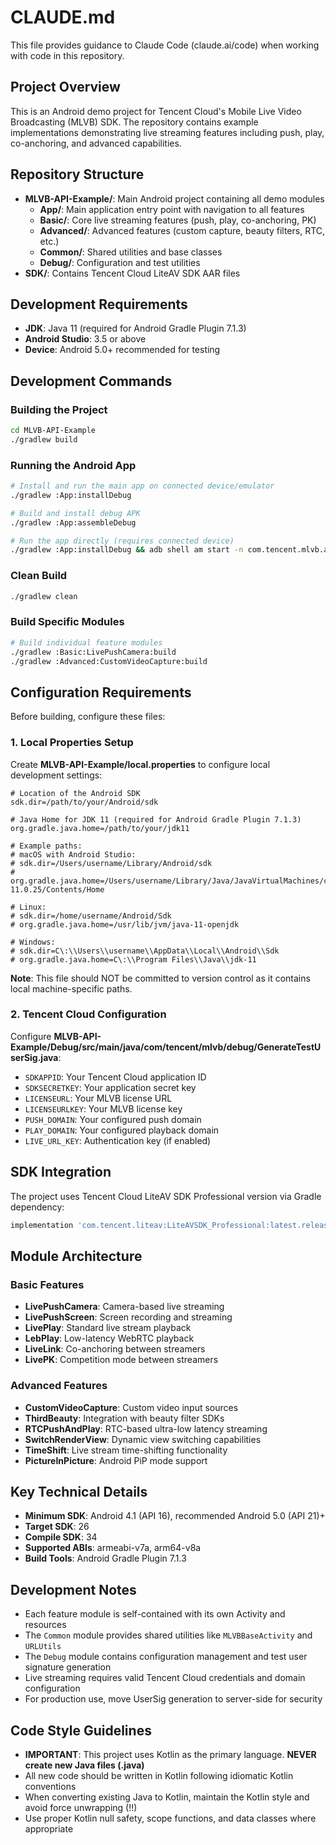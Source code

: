 # CLAUDE.md

This file provides guidance to Claude Code (claude.ai/code) when working with code in this repository.

## Project Overview

This is an Android demo project for Tencent Cloud's Mobile Live Video Broadcasting (MLVB) SDK. The repository contains example implementations demonstrating live streaming features including push, play, co-anchoring, and advanced capabilities.

## Repository Structure

- **MLVB-API-Example/**: Main Android project containing all demo modules
  - **App/**: Main application entry point with navigation to all features
  - **Basic/**: Core live streaming features (push, play, co-anchoring, PK)
  - **Advanced/**: Advanced features (custom capture, beauty filters, RTC, etc.)
  - **Common/**: Shared utilities and base classes
  - **Debug/**: Configuration and test utilities
- **SDK/**: Contains Tencent Cloud LiteAV SDK AAR files

## Development Requirements

- **JDK**: Java 11 (required for Android Gradle Plugin 7.1.3)
- **Android Studio**: 3.5 or above
- **Device**: Android 5.0+ recommended for testing

## Development Commands

### Building the Project
```bash
cd MLVB-API-Example
./gradlew build
```

### Running the Android App
```bash
# Install and run the main app on connected device/emulator
./gradlew :App:installDebug

# Build and install debug APK
./gradlew :App:assembleDebug

# Run the app directly (requires connected device)
./gradlew :App:installDebug && adb shell am start -n com.tencent.mlvb.apiexample/.MainActivity
```

### Clean Build
```bash
./gradlew clean
```

### Build Specific Modules
```bash
# Build individual feature modules
./gradlew :Basic:LivePushCamera:build
./gradlew :Advanced:CustomVideoCapture:build
```

## Configuration Requirements

Before building, configure these files:

### 1. Local Properties Setup
Create **MLVB-API-Example/local.properties** to configure local development settings:

```properties
# Location of the Android SDK
sdk.dir=/path/to/your/Android/sdk

# Java Home for JDK 11 (required for Android Gradle Plugin 7.1.3)
org.gradle.java.home=/path/to/your/jdk11

# Example paths:
# macOS with Android Studio:
# sdk.dir=/Users/username/Library/Android/sdk
# org.gradle.java.home=/Users/username/Library/Java/JavaVirtualMachines/corretto-11.0.25/Contents/Home

# Linux:
# sdk.dir=/home/username/Android/Sdk
# org.gradle.java.home=/usr/lib/jvm/java-11-openjdk

# Windows:
# sdk.dir=C\:\\Users\\username\\AppData\\Local\\Android\\Sdk
# org.gradle.java.home=C\:\\Program Files\\Java\\jdk-11
```

**Note**: This file should NOT be committed to version control as it contains local machine-specific paths.

### 2. Tencent Cloud Configuration
Configure **MLVB-API-Example/Debug/src/main/java/com/tencent/mlvb/debug/GenerateTestUserSig.java**:
   - `SDKAPPID`: Your Tencent Cloud application ID
   - `SDKSECRETKEY`: Your application secret key
   - `LICENSEURL`: Your MLVB license URL
   - `LICENSEURLKEY`: Your MLVB license key
   - `PUSH_DOMAIN`: Your configured push domain
   - `PLAY_DOMAIN`: Your configured playback domain
   - `LIVE_URL_KEY`: Authentication key (if enabled)

## SDK Integration

The project uses Tencent Cloud LiteAV SDK Professional version via Gradle dependency:
```gradle
implementation 'com.tencent.liteav:LiteAVSDK_Professional:latest.release'
```

## Module Architecture

### Basic Features
- **LivePushCamera**: Camera-based live streaming
- **LivePushScreen**: Screen recording and streaming
- **LivePlay**: Standard live stream playback
- **LebPlay**: Low-latency WebRTC playback
- **LiveLink**: Co-anchoring between streamers
- **LivePK**: Competition mode between streamers

### Advanced Features
- **CustomVideoCapture**: Custom video input sources
- **ThirdBeauty**: Integration with beauty filter SDKs
- **RTCPushAndPlay**: RTC-based ultra-low latency streaming
- **SwitchRenderView**: Dynamic view switching capabilities
- **TimeShift**: Live stream time-shifting functionality
- **PictureInPicture**: Android PiP mode support

## Key Technical Details

- **Minimum SDK**: Android 4.1 (API 16), recommended Android 5.0 (API 21)+
- **Target SDK**: 26
- **Compile SDK**: 34
- **Supported ABIs**: armeabi-v7a, arm64-v8a
- **Build Tools**: Android Gradle Plugin 7.1.3

## Development Notes

- Each feature module is self-contained with its own Activity and resources
- The `Common` module provides shared utilities like `MLVBBaseActivity` and `URLUtils`
- The `Debug` module contains configuration management and test user signature generation
- Live streaming requires valid Tencent Cloud credentials and domain configuration
- For production use, move UserSig generation to server-side for security

## Code Style Guidelines

- **IMPORTANT**: This project uses Kotlin as the primary language. **NEVER create new Java files (.java)**
- All new code should be written in Kotlin following idiomatic Kotlin conventions
- When converting existing Java to Kotlin, maintain the Kotlin style and avoid force unwrapping (!!)
- Use proper Kotlin null safety, scope functions, and data classes where appropriate